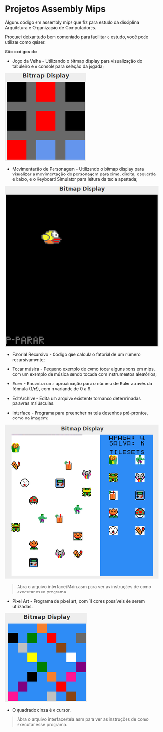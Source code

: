 # Projetos Assembly Mips
Alguns código em assembly mips que fiz para estudo da disciplina Arquitetura e Organização de Computadores.

Procurei deixar tudo bem comentado para facilitar o estudo, você pode utilizar como quiser.

São códigos de:

- Jogo da Velha - Utilizando o bitmap display para visualização do tabuleiro e o console para seleção da jogada;

![imagem jogo da velha](imgs/jogovelha.png)

- Movimentação de Personagem - Utilizando o bitmap display para visualizar a movimentação do personagem para cima, direita, esquerda e baixo, e o Keyboard Simulator para leitura da tecla apertada;

![imagem movimentação de char](imgs/birdMove.png)

- Fatorial Recursivo - Código que calcula o fatorial de um número recursivamente;

- Tocar música - Pequeno exemplo de como tocar alguns sons em mips, com um exemplo de música sendo tocada com instrumentos aleatórios;

- Euler - Encontra uma aproximação para o número de Euler através da fórmula (1/n!), com n variando de 0 a 9;

- EditArchive - Edita um arquivo existente tornando determinadas palavras maiúsculas.

- Interface - Programa para preencher na tela desenhos pré-prontos, como na imagem:

![imagem jogo](imgs/drawMIPS.png)

> Abra o arquivo interface/Main.asm para ver as instruções de como executar esse programa.

- Pixel Art - Programa de pixel art, com 11 cores possíveis de serem utilizadas.

![imagem PA](imgs/paMIPS.png)
* O quadrado cinza é o cursor.

> Abra o arquivo interface/tela.asm para ver as instruções de como executar esse programa.
